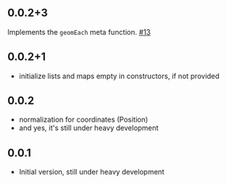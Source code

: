 ## 0.0.2+3

Implements the `geomEach` meta function. [#13](https://github.com/dartclub/turf_dart/pull/13)

## 0.0.2+1

- initialize lists and maps empty in constructors, if not provided
## 0.0.2

- normalization for coordinates (Position)
- and yes, it's still under heavy development

## 0.0.1

- Initial version, still under heavy development
